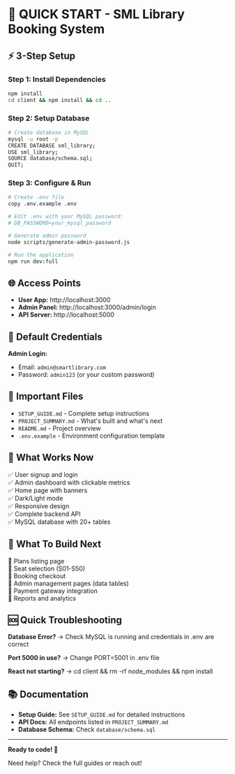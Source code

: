 # 🚀 QUICK START - SML Library Booking System

## ⚡ 3-Step Setup

### Step 1: Install Dependencies
```bash
npm install
cd client && npm install && cd ..
```

### Step 2: Setup Database
```bash
# Create database in MySQL
mysql -u root -p
CREATE DATABASE sml_library;
USE sml_library;
SOURCE database/schema.sql;
QUIT;
```

### Step 3: Configure & Run
```bash
# Create .env file
copy .env.example .env

# Edit .env with your MySQL password:
# DB_PASSWORD=your_mysql_password

# Generate admin password
node scripts/generate-admin-password.js

# Run the application
npm run dev:full
```

## 🌐 Access Points

- **User App:** http://localhost:3000
- **Admin Panel:** http://localhost:3000/admin/login
- **API Server:** http://localhost:5000

## 🔑 Default Credentials

**Admin Login:**
- Email: `admin@smartlibrary.com`
- Password: `admin123` (or your custom password)

## 📂 Important Files

- `SETUP_GUIDE.md` - Complete setup instructions
- `PROJECT_SUMMARY.md` - What's built and what's next
- `README.md` - Project overview
- `.env.example` - Environment configuration template

## 🎯 What Works Now

✅ User signup and login  
✅ Admin dashboard with clickable metrics  
✅ Home page with banners  
✅ Dark/Light mode  
✅ Responsive design  
✅ Complete backend API  
✅ MySQL database with 20+ tables  

## 📝 What To Build Next

📌 Plans listing page  
📌 Seat selection (S01-S50)  
📌 Booking checkout  
📌 Admin management pages (data tables)  
📌 Payment gateway integration  
📌 Reports and analytics  

## 🆘 Quick Troubleshooting

**Database Error?**
→ Check MySQL is running and credentials in .env are correct

**Port 5000 in use?**
→ Change PORT=5001 in .env file

**React not starting?**
→ cd client && rm -rf node_modules && npm install

## 📚 Documentation

- **Setup Guide:** See `SETUP_GUIDE.md` for detailed instructions
- **API Docs:** All endpoints listed in `PROJECT_SUMMARY.md`
- **Database Schema:** Check `database/schema.sql`

---

**Ready to code! 🎉**

Need help? Check the full guides or reach out!
